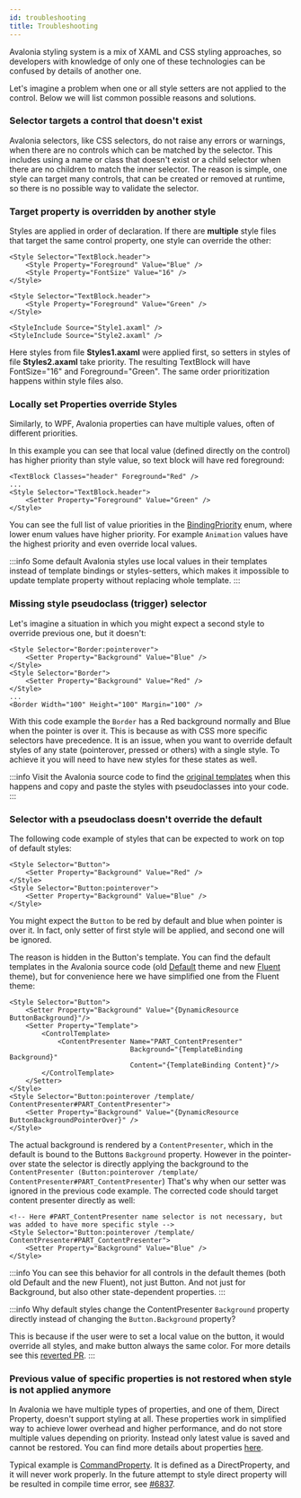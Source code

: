 ```yaml
---
id: troubleshooting
title: Troubleshooting
---
```

Avalonia styling system is a mix of XAML and CSS styling approaches, so developers with knowledge of only one of these technologies can be confused by details of another one.

Let's imagine a problem when one or all style setters are not applied to the control. Below we will list common possible reasons and solutions.

### Selector targets a control that doesn't exist

Avalonia selectors, like CSS selectors, do not raise any errors or warnings, when there are no controls which can be matched by the selector. This includes using a name or class that doesn't exist or a child selector when there are no children to match the inner selector. The reason is simple, one style can target many controls, that can be created or removed at runtime, so there is no possible way to validate the selector.

### Target property is overridden by another style

Styles are applied in order of declaration. If there are **multiple** style files that target the same control property, one style can override the other:

```markup title="Styles1.axaml"
<Style Selector="TextBlock.header">
    <Style Property="Foreground" Value="Blue" />
    <Style Property="FontSize" Value="16" />
</Style>
```


```markup title="Styles2.axaml"
<Style Selector="TextBlock.header">
    <Style Property="Foreground" Value="Green" />
</Style>
```

```markup title="App.axaml"
<StyleInclude Source="Style1.axaml" />
<StyleInclude Source="Style2.axaml" />
```


Here styles from file **Styles1.axaml** were applied first, so setters in styles of file **Styles2.axaml** take priority. The resulting TextBlock will have FontSize="16" and Foreground="Green". The same order prioritization happens within style files also.

### Locally set Properties override Styles

Similarly, to WPF, Avalonia properties can have multiple values, often of different priorities.&#x20;

In this example you can see that local value (defined directly on the control) has higher priority than style value, so text block will have red foreground:

```markup
<TextBlock Classes="header" Foreground="Red" />
...
<Style Selector="TextBlock.header">
    <Setter Property="Foreground" Value="Green" />
</Style>
```

You can see the full list of value priorities in the [BindingPriority](http://reference.avaloniaui.net/api/Avalonia.Data/BindingPriority/) enum, where lower enum values have higher priority. For example `Animation` values have the highest priority and even override local values.

:::info
Some default Avalonia styles use local values in their templates instead of template bindings or styles-setters, which makes it impossible to update template property without replacing whole template.
:::

### Missing style pseudoclass (trigger) selector

Let's imagine a situation in which you might expect a second style to override previous one, but it doesn't:

```markup
<Style Selector="Border:pointerover">
    <Setter Property="Background" Value="Blue" />
</Style>
<Style Selector="Border">
    <Setter Property="Background" Value="Red" />
</Style>
...
<Border Width="100" Height="100" Margin="100" />
```

With this code example the `Border` has a Red background normally and Blue when the pointer is over it. This is because as with CSS more specific selectors have precedence. It is an issue, when you want to override default styles of any state (pointerover, pressed or others) with a single style. To achieve it you will need to have new styles for these states as well.&#x20;

:::info
Visit the Avalonia source code to find the [original templates](https://github.com/AvaloniaUI/Avalonia/tree/master/src/Avalonia.Themes.Fluent/Controls) when this happens and copy and paste the styles with pseudoclasses into your code.
:::

### Selector with a pseudoclass doesn't override the default

The following code example of styles that can be expected to work on top of default styles:

```markup
<Style Selector="Button">
    <Setter Property="Background" Value="Red" />
</Style>
<Style Selector="Button:pointerover">
    <Setter Property="Background" Value="Blue" />
</Style>
```

You might expect the `Button` to be red by default and blue when pointer is over it. In fact, only setter of first style will be applied, and second one will be ignored.&#x20;

The reason is hidden in the Button's template. You can find the default templates in the Avalonia source code (old [Default](https://github.com/AvaloniaUI/Avalonia/blob/master/src/Avalonia.Themes.Default/Button.xaml) theme and new [Fluent](https://github.com/AvaloniaUI/Avalonia/blob/master/src/Avalonia.Themes.Fluent/Controls/Button.xaml) theme), but for convenience here we have simplified one from the Fluent theme:

```markup
<Style Selector="Button">
    <Setter Property="Background" Value="{DynamicResource ButtonBackground}"/>
    <Setter Property="Template">
        <ControlTemplate>
            <ContentPresenter Name="PART_ContentPresenter"
                              Background="{TemplateBinding Background}"
                              Content="{TemplateBinding Content}"/>
        </ControlTemplate>
    </Setter>
</Style>
<Style Selector="Button:pointerover /template/ ContentPresenter#PART_ContentPresenter">
    <Setter Property="Background" Value="{DynamicResource ButtonBackgroundPointerOver}" />
</Style>
```

The actual background is rendered by a `ContentPresenter`, which in the default is bound to the Buttons `Background` property. However in the pointer-over state the selector is directly applying the background to the `ContentPresenter (Button:pointerover /template/ ContentPresenter#PART_ContentPresenter`) That's why when our setter was ignored in the previous code example. The corrected code should target content presenter directly as well:

```markup
<!-- Here #PART_ContentPresenter name selector is not necessary, but was added to have more specific style -->
<Style Selector="Button:pointerover /template/ ContentPresenter#PART_ContentPresenter">
    <Setter Property="Background" Value="Blue" />
</Style>
```

:::info
You can see this behavior for all controls in the default themes (both old Default and the new Fluent), not just Button. And not just for Background, but also other state-dependent properties.
:::

:::info
Why default styles change the ContentPresenter `Background` property directly instead of changing the `Button.Background` property?&#x20;

This is because if the user were to set a local value on the button, it would override all styles, and make button always the same color. For more details see this [reverted PR](https://github.com/AvaloniaUI/Avalonia/pull/2662#issuecomment-515764732).
:::

### Previous value of specific properties is not restored when style is not applied anymore

In Avalonia we have multiple types of properties, and one of them, Direct Property, doesn't support styling at all. These properties work in simplified way to achieve lower overhead and higher performance, and do not store multiple values depending on priority. Instead only latest value is saved and cannot be restored. You can find more details about properties [here](../authoring-controls/defining-properties.md#direct-avaloniaproperties).

Typical example is [CommandProperty](http://reference.avaloniaui.net/api/Avalonia.Controls/Button/B9689B29). It is defined as a DirectProperty, and it will never work properly.
In the future attempt to style direct property will be resulted in compile time error, see [#6837](https://github.com/AvaloniaUI/Avalonia/issues/6837).